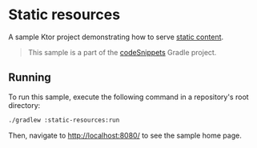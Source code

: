 # Static resources

A sample Ktor project demonstrating how to serve [static content](https://ktor.io/docs/serving-static-content.html).
> This sample is a part of the [codeSnippets](../../README.md) Gradle project.

## Running

To run this sample, execute the following command in a repository's root directory:

```bash
./gradlew :static-resources:run
```
 
Then, navigate to [http://localhost:8080/](http://localhost:8080/) to see the sample home page.  
